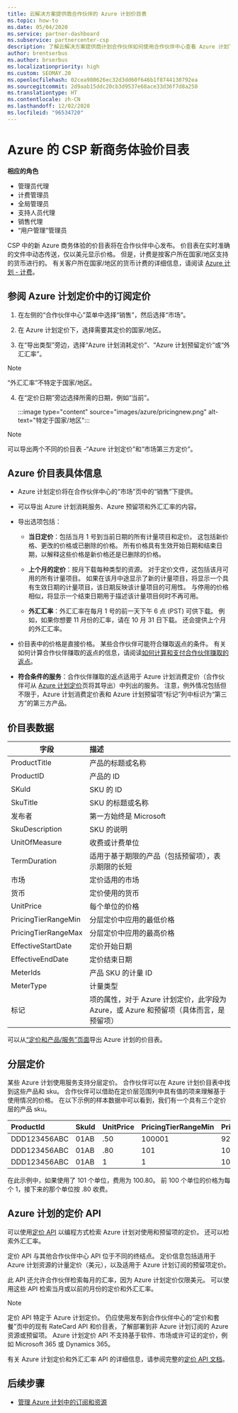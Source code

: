 ```yaml
---
title: 云解决方案提供商合作伙伴的 Azure 计划价目表
ms.topic: how-to
ms.date: 05/04/2020
ms.service: partner-dashboard
ms.subservice: partnercenter-csp
description: 了解云解决方案提供商计划合作伙伴如何使用合作伙伴中心查看 Azure 计划下的订阅价目表。
author: brentserbus
ms.author: brserbus
ms.localizationpriority: high
ms.custom: SEOMAY.20
ms.openlocfilehash: 02cea980626ec32d3dd60f646b1f8744130792ea
ms.sourcegitcommit: 2d9aab15ddc20cb3d9537e68ace33d36f7d8a250
ms.translationtype: HT
ms.contentlocale: zh-CN
ms.lasthandoff: 12/02/2020
ms.locfileid: "96534720"
---
```

# <a name="price-list-for-the-new-commerce-experience-in-csp-for-azure"></a>Azure 的 CSP 新商务体验价目表

**相应的角色**

- 管理员代理
- 计费管理员
- 全局管理员
- 支持人员代理
- 销售代理
- “用户管理”管理员

CSP 中的新 Azure 商务体验的价目表将在合作伙伴中心发布。 价目表在实时准确的文件中动态传送，仅以美元显示价格。 但是，计费是按客户所在国家/地区支持的货币进行的。 有关客户所在国家/地区的货币计费的详细信息，请阅读 [Azure 计划 - 计费](azure-plan-billing.md)。

## <a name="see-pricing-for-subscriptions-under-the-azure-plan-pricing"></a>参阅 Azure 计划定价中的订阅定价

1. 在左侧的“合作伙伴中心”菜单中选择“销售”，然后选择“市场”。 

2. 在 Azure 计划定价下，选择需要其定价的国家/地区。

3. 在“导出类型”旁边，选择“Azure 计划消耗定价”、“Azure 计划预留定价”或“外汇汇率”。    

>[!NOTE] 
>“外汇汇率”不特定于国家/地区。

4. 在“定价日期”旁边选择所需的日期，例如“当前”。 

   :::image type="content" source="images/azure/pricingnew.png" alt-text="特定于国家/地区":::

>[!NOTE] 
>可以导出两个不同的价目表 -“Azure 计划定价”和“市场第三方定价”。

## <a name="azure-price-list-specifics"></a>Azure 价目表具体信息

- Azure 计划定价将在合作伙伴中心的“市场”页中的“销售”下提供。

- 可以导出 Azure 计划消耗服务、Azure 预留项和外汇汇率的内容。

- 导出选项包括：

  - **当日定价**：包括当月 1 号到当前日期的所有计量项目和定价。 这包括新价格、更改的价格或已删除的价格。 所有价格具有生效开始日期和结束日期，以解释这些价格是新价格还是已删除的价格。

  - **上个月的定价**：按月下载每种类型的资源。 对于定价文件，这包括该月可用的所有计量项目。 如果在该月中途显示了新的计量项目，将显示一个具有生效日期的计量项目，该日期反映该计量项目的可用性。 与停用的价格相似，将显示一个结束日期用于描述该计量项目何时不再可用。

  - **外汇汇率**：外汇汇率在每月 1 号的前一天下午 6 点 (PST) 可供下载。 例如，如果你想要 11 月份的汇率，请在 10 月 31 日下载。 还会提供上个月的外汇汇率。

- 价目表中的价格是直接价格。 某些合作伙伴可能符合赚取返点的条件。 有关如何计算合作伙伴赚取的返点的信息，请阅读[如何计算和支付合作伙伴赚取的返点](partner-earned-credit-explanation.md)。

- **符合条件的服务**：合作伙伴赚取的返点适用于 Azure 计划消费定价（合作伙伴可从 [Azure 计划定价](https://partner.microsoft.com/commerce/sales)页将其导出）中列出的服务。 注意，例外情况包括但不限于，Azure 计划消费定价表和 Azure 计划预留项“标记”列中标识为“第三方”的第三方产品。

## <a name="price-list-data"></a>价目表数据

|**字段**   |**描述**   |
|--------------------------|:---------------------------|
|ProductTitle  |产品的标题或名称|
|ProductID   |产品的 ID|
|SKuId|SKU 的 ID|
|SkuTitle|SKU 的标题或名称|
|发布者|第一方始终是 Microsoft|
|SkuDescription|SKU 的说明|
|UnitOfMeasure|收费或计费单位|
|TermDuration|适用于基于期限的产品（包括预留项），表示期限的长短|
|市场|定价适用的市场|
|货币|定价使用的货币|
|UnitPrice|每个单位的价格|
|PricingTierRangeMin|分层定价中应用的最低价格|
|PricingTierRangeMax|分层定价中应用的最高价格|
|EffectiveStartDate|定价开始日期|
|EffectiveEndDate|定价结束日期|
|MeterIds|产品 SKU 的计量 ID|
|MeterType|计量类型|
|标记|项的属性，对于 Azure 计划定价，此字段为 Azure，或 Azure 和预留项（具体而言，是预留项）|

可以从[“定价和产品/服务”页面](https://partner.microsoft.com/dashboard/sell/pricingandoffers)导出 Azure 计划的价目表。

## <a name="tiered-pricing"></a>分层定价

某些 Azure 计划使用服务支持分层定价。 合作伙伴可以在 Azure 计划价目表中找到这些产品和 sku。 合作伙伴可以借助在定价层范围列中具有值的项来理解基于使用情况的价格。 在以下示例的样本数据中可以看到，我们有一个具有三个定价层的产品 sku。

|**ProductId**   |**SkuId**   |**UnitPrice**   |**PricingTierRangeMin**   |**PricingTierRangeMax**   |
|:---------------|:-----------|:---------------|:-------------------------|:-------------------------|
|DDD123456ABC|01AB|.50|100001|9223372036854780000|
|DDD123456ABC|01AB|.80|101|100000|
|DDD123456ABC|01AB|1|1|100|

在此示例中，如果使用了 101 个单位，费用为 100.80。 前 100 个单位的价格为每个 1，接下来的那个单位按 .80 收费。

## <a name="pricing-api-for-azure-plan"></a>Azure 计划的定价 API

可以使用[定价 API](/partner/develop/pricing) 以编程方式检索 Azure 计划对使用和预留项的定价。 还可以检索外汇汇率。

定价 API 与其他合作伙伴中心 API 位于不同的终结点。 定价信息包括适用于 Azure 计划资源的计量定价（美元），以及适用于 Azure 计划订阅的预留项定价。

此 API 还允许合作伙伴检索每月的汇率，因为 Azure 计划定价仅限美元。 可以使用这些 API 检索当月或以前的月份的定价和外汇汇率。

>[!NOTE]
> 定价 API 特定于 Azure 计划定价。 仍应使用发布到合作伙伴中心的“定价和套餐”页中的现有 RateCard API 和价目表，了解部署到非 Azure 计划订阅的 Azure 资源或预留项。 Azure 计划定价 API 不支持基于软件、市场或许可证的定价，例如 Microsoft 365 或 Dynamics 365。

有关 Azure 计划定价和外汇汇率 API 的详细信息，请参阅完整的[定价 API 文档](/partner/develop/pricing)。

## <a name="next-steps"></a>后续步骤

- [管理 Azure 计划中的订阅和资源](azure-plan-manage.md)